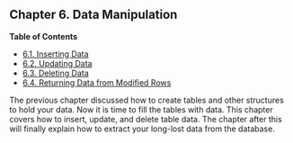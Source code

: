 ## Chapter 6. Data Manipulation

**Table of Contents**

- [6.1. Inserting Data](dml-insert)
- [6.2. Updating Data](dml-update)
- [6.3. Deleting Data](dml-delete)
- [6.4. Returning Data from Modified Rows](dml-returning)

The previous chapter discussed how to create tables and other structures to hold your data. Now it is time to fill the tables with data. This chapter covers how to insert, update, and delete table data. The chapter after this will finally explain how to extract your long-lost data from the database.
